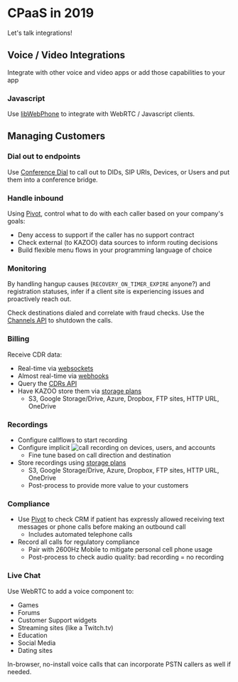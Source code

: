 # CPaaS in 2019

Let's talk integrations!

## Voice / Video Integrations

Integrate with other voice and video apps or add those capabilities to your app

### Javascript

Use [libWebPhone](https://github.com/2600hz/libwebphone) to integrate with WebRTC / Javascript clients.

## Managing Customers

### Dial out to endpoints

Use [Conference Dial](https://docs.2600hz.com/dev/applications/crossbar/doc/conference/#dialing-an-endpoint) to call out to DIDs, SIP URIs, Devices, or Users and put them into a conference bridge.

### Handle inbound

Using [Pivot](https://docs.2600hz.com/dev/applications/pivot/doc/requests/), control what to do with each caller based on your company's goals:

- Deny access to support if the caller has no support contract
- Check external (to KAZOO) data sources to inform routing decisions
- Build flexible menu flows in your programming language of choice

### Monitoring

By handling hangup causes (`RECOVERY_ON_TIMER_EXPIRE` anyone?) and registration statuses, infer if a client site is experiencing issues and proactively reach out.

Check destinations dialed and correlate with fraud checks. Use the [Channels API](https://docs.2600hz.com/dev/applications/crossbar/doc/channels/) to shutdown the calls.

### Billing

Receive CDR data:
- Real-time via [websockets](https://docs.2600hz.com/dev/applications/crossbar/doc/websockets/)
- Almost real-time via [webhooks](https://docs.2600hz.com/dev/applications/webhooks/doc/events/channels/)
- Query the [CDRs API](https://docs.2600hz.com/dev/applications/crossbar/doc/cdrs/)
- Have KAZOO store them via [storage plans](https://docs.2600hz.com/dev/applications/crossbar/doc/storage/)
  - S3, Google Storage/Drive, Azure, Dropbox, FTP sites, HTTP URL, OneDrive

### Recordings

- Configure callflows to start recording
- Configure implicit ![call recording](https://docs.2600hz.com/dev/doc/user_guides/call_recording/) on devices, users, and accounts
  - Fine tune based on call direction and destination
- Store recordings using [storage plans](https://docs.2600hz.com/dev/applications/crossbar/doc/storage/)
  - S3, Google Storage/Drive, Azure, Dropbox, FTP sites, HTTP URL, OneDrive
  - Post-process to provide more value to your customers

### Compliance

- Use [Pivot](https://docs.2600hz.com/dev/applications/pivot/doc/requests/) to check CRM if patient has expressly allowed receiving text messages or phone calls before making an outbound call
  - Includes automated telephone calls
- Record all calls for regulatory compliance
  - Pair with 2600Hz Mobile to mitigate personal cell phone usage
  - Post-process to check audio quality: bad recording = no recording

### Live Chat

Use WebRTC to add a voice component to:

- Games
- Forums
- Customer Support widgets
- Streaming sites (like a Twitch.tv)
- Education
- Social Media
- Dating sites

In-browser, no-install voice calls that can incorporate PSTN callers as well if needed.
